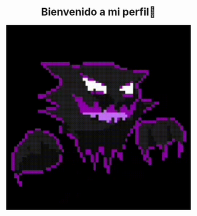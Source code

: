 <div align = "center"> 
<h1 align = "center">Bienvenido a mi perfil👋</h1>

<img src="From KlickPin CF Пин от пользователя Kriket на доске Ваши пины _ Милые рисунки Страшные лица Рисунки принцессы(1).gif">
<!--
**XanKeeTee/XanKeeTee** is a ✨ _special_ ✨ repository because its `README.md` (this file) appears on your GitHub profile.

Here are some ideas to get you started:

- 🔭 I’m currently working on ...
- 🌱 I’m currently learning ...
- 👯 I’m looking to collaborate on ...
- 🤔 I’m looking for help with ...
- 💬 Ask me about ...
- 📫 How to reach me: ...
- 😄 Pronouns: ...
- ⚡ Fun fact: ...
-->
</div>
